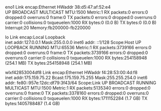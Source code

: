 eno1      Link encap:Ethernet  HWaddr 38:d5:47:af:52:e4  
          UP BROADCAST MULTICAST  MTU:1500  Metric:1
          RX packets:0 errors:0 dropped:0 overruns:0 frame:0
          TX packets:0 errors:0 dropped:0 overruns:0 carrier:0
          collisions:0 txqueuelen:1000 
          RX bytes:0 (0.0 B)  TX bytes:0 (0.0 B)
          Interrupt:20 Memory:fb200000-fb220000 

lo        Link encap:Local Loopback  
          inet addr:127.0.0.1  Mask:255.0.0.0
          inet6 addr: ::1/128 Scope:Host
          UP LOOPBACK RUNNING  MTU:65536  Metric:1
          RX packets:3739166 errors:0 dropped:0 overruns:0 frame:0
          TX packets:3739166 errors:0 dropped:0 overruns:0 carrier:0
          collisions:0 txqueuelen:1000 
          RX bytes:254158948 (254.1 MB)  TX bytes:254158948 (254.1 MB)

wlxf42853004df8 Link encap:Ethernet  HWaddr f4:28:53:00:4d:f8  
          inet addr:175.159.75.22  Bcast:175.159.75.255  Mask:255.255.254.0
          inet6 addr: fe80::957e:12dc:df79:3f43/64 Scope:Link
          UP BROADCAST RUNNING MULTICAST  MTU:1500  Metric:1
          RX packets:5135340 errors:0 dropped:0 overruns:0 frame:0
          TX packets:3378160 errors:0 dropped:0 overruns:0 carrier:0
          collisions:0 txqueuelen:1000 
          RX bytes:1711152284 (1.7 GB)  TX bytes:1405788487 (1.4 GB)

